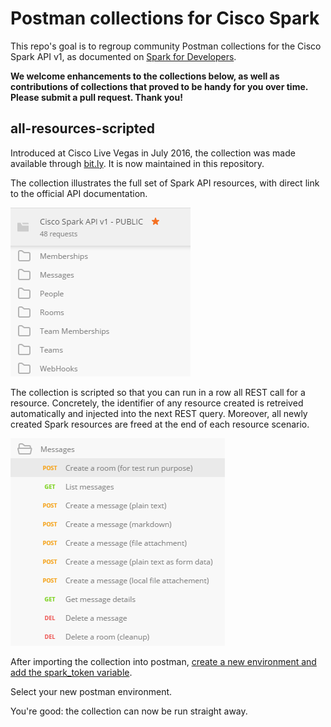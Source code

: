 # Postman collections for Cisco Spark

This repo's goal is to regroup community Postman collections for the Cisco Spark API v1, as documented on [Spark for Developers](https://developer.ciscospark.com/quick-reference.html).

**We welcome enhancements to the collections below, as well as contributions of collections that proved to be handy for you over time. 
Please submit a pull request. 
Thank you!** 


## all-resources-scripted

Introduced at Cisco Live Vegas in July 2016, the collection was made available through [bit.ly](bit.ly/POSTMAN-SPARK-API).
It is now maintained in this repository.

The collection illustrates the full set of Spark API resources, with direct link to the official API documentation.

![all resources](img/scripted-collection-all-resources.png)

The collection is scripted so that you can run in a row all REST call for a resource.
Concretely, the identifier of any resource created is retreived automatically and injected into the next REST query.
Moreover, all newly created Spark resources are freed at the end of each resource scenario.

![messages](img/scripted-collection-messages.png)

After importing the collection into postman, [create a new environment and add the spark_token variable](HowToCreatePostmanEnvironments.md).

Select your new postman environment.

You're good: the collection can now be run straight away.


